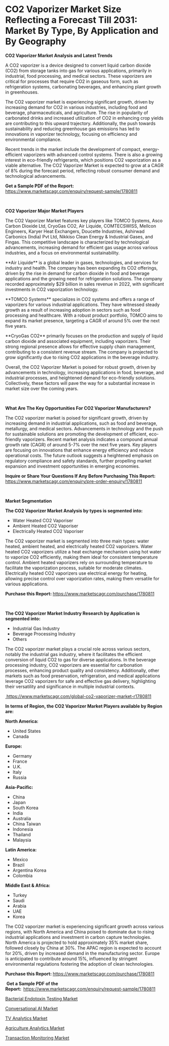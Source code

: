 <p><h1>CO2 Vaporizer Market Size Reflecting a Forecast Till 2031: Market By Type, By Application and By Geography</h1></p><p><strong>CO2 Vaporizer Market Analysis and Latest Trends</strong></p>
<p><p>A CO2 vaporizer is a device designed to convert liquid carbon dioxide (CO2) from storage tanks into gas for various applications, primarily in industrial, food processing, and medical sectors. These vaporizers are critical for processes that require CO2 in gaseous form, such as refrigeration systems, carbonating beverages, and enhancing plant growth in greenhouses.</p><p>The CO2 vaporizer market is experiencing significant growth, driven by increasing demand for CO2 in various industries, including food and beverage, pharmaceuticals, and agriculture. The rise in popularity of carbonated drinks and increased utilization of CO2 in enhancing crop yields are contributing to this upward trajectory. Additionally, the push towards sustainability and reducing greenhouse gas emissions has led to innovations in vaporizer technology, focusing on efficiency and environmental compliance.</p><p>Recent trends in the market include the development of compact, energy-efficient vaporizers with advanced control systems. There is also a growing interest in eco-friendly refrigerants, which positions CO2 vaporization as a viable alternative. The CO2 Vaporizer Market is expected to grow at a CAGR of 8% during the forecast period, reflecting robust consumer demand and technological advancements.</p></p>
<p><strong>Get a Sample PDF of the Report:&nbsp;</strong> <a href="https://www.marketscagr.com/enquiry/request-sample/1780811?utm_campaign=1920&utm_medium=2&utm_source=Github&utm_content=ia&utm_term=20122024&utm_id=co2-vaporizer">https://www.marketscagr.com/enquiry/request-sample/1780811</a></p>
<p>&nbsp;</p>
<p><strong>CO2 Vaporizer Major Market Players</strong></p>
<p><p>The CO2 Vaporizer Market features key players like TOMCO Systems, Asco Carbon Dioxide Ltd, CryoGas CO2, Air Liquide, COMTECSWISS, Mellcon Engineers, Karyer Heat Exchangers, Doucette Industries, Ashirwad Carbonics (India) Pvt Ltd, Nikkiso Clean Energy & Industrial Gases, and Fingas. This competitive landscape is characterized by technological advancements, increasing demand for efficient gas usage across various industries, and a focus on environmental sustainability.</p><p>**Air Liquide** is a global leader in gases, technologies, and services for industry and health. The company has been expanding its CO2 offerings, driven by the rise in demand for carbon dioxide in food and beverage applications and the growing need for refrigeration solutions. The company recorded approximately $29 billion in sales revenue in 2022, with significant investments in CO2 vaporization technology.</p><p>**TOMCO Systems** specializes in CO2 systems and offers a range of vaporizers for various industrial applications. They have witnessed steady growth as a result of increasing adoption in sectors such as food processing and healthcare. With a robust product portfolio, TOMCO aims to expand its market presence, targeting a CAGR of around 5% over the next five years.</p><p>**CryoGas CO2** primarily focuses on the production and supply of liquid carbon dioxide and associated equipment, including vaporizers. Their strong regional presence allows for effective supply chain management, contributing to a consistent revenue stream. The company is projected to grow significantly due to rising CO2 applications in the beverage industry.</p><p>Overall, the CO2 Vaporizer Market is poised for robust growth, driven by advancements in technology, increasing applications in food, beverage, and industrial processes, and heightened demand for eco-friendly solutions. Collectively, these factors will pave the way for a substantial increase in market size over the coming years.</p></p>
<p>&nbsp;</p>
<p><strong>What Are The Key Opportunities For CO2 Vaporizer Manufacturers?</strong></p>
<p><p>The CO2 vaporizer market is poised for significant growth, driven by increasing demand in industrial applications, such as food and beverage, metallurgy, and medical sectors. Advancements in technology and the push for sustainable solutions are promoting the development of efficient, eco-friendly vaporizers. Recent market analysis indicates a compound annual growth rate (CAGR) of around 5-7% over the next five years. Key players are focusing on innovations that enhance energy efficiency and reduce operational costs. The future outlook suggests a heightened emphasis on regulatory compliance and safety standards, further propelling market expansion and investment opportunities in emerging economies.</p></p>
<p><strong>Inquire or Share Your Questions If Any Before Purchasing This Report:</strong> <a href="https://www.marketscagr.com/enquiry/pre-order-enquiry/1780811?utm_campaign=1920&utm_medium=2&utm_source=Github&utm_content=ia&utm_term=20122024&utm_id=co2-vaporizer">https://www.marketscagr.com/enquiry/pre-order-enquiry/1780811</a></p>
<p>&nbsp;</p>
<p><strong>Market Segmentation</strong></p>
<p><strong>The CO2 Vaporizer Market Analysis by types is segmented into:</strong></p>
<p><ul><li>Water Heated CO2 Vaporiser</li><li>Ambient Heated CO2 Vaporiser</li><li>Electrically Heated CO2 Vaporiser</li></ul></p>
<p><p>The CO2 vaporizer market is segmented into three main types: water heated, ambient heated, and electrically heated CO2 vaporizers. Water heated CO2 vaporizers utilize a heat exchange mechanism using hot water to vaporize CO2 efficiently, making them ideal for consistent temperature control. Ambient heated vaporizers rely on surrounding temperature to facilitate the vaporization process, suitable for moderate climates. Electrically heated CO2 vaporizers use electrical energy for heating, allowing precise control over vaporization rates, making them versatile for various applications.</p></p>
<p><strong>Purchase this Report:&nbsp;</strong><a href="https://www.marketscagr.com/purchase/1780811?utm_campaign=1920&utm_medium=2&utm_source=Github&utm_content=ia&utm_term=20122024&utm_id=co2-vaporizer">https://www.marketscagr.com/purchase/1780811</a></p>
<p>&nbsp;</p>
<p><strong>The CO2 Vaporizer Market Industry Research by Application is segmented into:</strong></p>
<p><ul><li>Industrial Gas Industry</li><li>Beverage Processing Industry</li><li>Others</li></ul></p>
<p><p>The CO2 vaporizer market plays a crucial role across various sectors, notably the industrial gas industry, where it facilitates the efficient conversion of liquid CO2 to gas for diverse applications. In the beverage processing industry, CO2 vaporizers are essential for carbonation processes, enhancing product quality and consistency. Additionally, other markets such as food preservation, refrigeration, and medical applications leverage CO2 vaporizers for safe and effective gas delivery, highlighting their versatility and significance in multiple industrial contexts.</p></p>
<p><a href="https://www.marketscagr.com/global-co2-vaporizer-market-r1780811?utm_campaign=1920&utm_medium=2&utm_source=Github&utm_content=ia&utm_term=20122024&utm_id=co2-vaporizer">&nbsp;https://www.marketscagr.com/global-co2-vaporizer-market-r1780811</a></p>
<p><strong>In terms of Region, the CO2 Vaporizer Market Players available by Region are:</strong></p>
<p>
    <p> <strong> North America: </strong>
        <ul>
            <li>United States</li>
            <li>Canada</li>
        </ul>
        </p> 
    <p> <strong> Europe: </strong>
        <ul>
            <li>Germany</li>
            <li>France</li>
            <li>U.K.</li>
            <li>Italy</li>
            <li>Russia</li>
        </ul>
        </p> 
    <p> <strong> Asia-Pacific: </strong>
        <ul>
            <li>China</li>
            <li>Japan</li>
            <li>South Korea</li>
            <li>India</li>
            <li>Australia</li>
            <li>China Taiwan</li>
            <li>Indonesia</li>
            <li>Thailand</li>
            <li>Malaysia</li>
        </ul>
        </p> 
    <p> <strong> Latin America: </strong>
        <ul>
            <li>Mexico</li>
            <li>Brazil</li>
            <li>Argentina Korea</li>
            <li>Colombia</li>
        </ul>
        </p> 
    <p> <strong> Middle East & Africa: </strong>
        <ul>
            <li>Turkey</li>
            <li>Saudi</li>
            <li>Arabia</li>
            <li>UAE</li>
            <li>Korea</li>
        </ul>
    </p>
    </p>
<p><p>The CO2 vaporizer market is experiencing significant growth across various regions, with North America and China poised to dominate due to rising industrial applications and investment in carbon capture technologies. North America is projected to hold approximately 35% market share, followed closely by China at 30%. The APAC region is expected to account for 20%, driven by increased demand in the manufacturing sector. Europe is anticipated to contribute around 15%, influenced by stringent environmental regulations fostering the adoption of clean technologies.</p></p>
<p><strong>Purchase this Report: </strong><a href="https://www.marketscagr.com/purchase/1780811?utm_campaign=1920&utm_medium=2&utm_source=Github&utm_content=ia&utm_term=20122024&utm_id=co2-vaporizer">https://www.marketscagr.com/purchase/1780811</a></p>
<p>&nbsp;<strong>Get a Sample PDF of the Report:&nbsp;&nbsp;</strong><a href="https://www.marketscagr.com/enquiry/request-sample/1780811?utm_campaign=1920&utm_medium=2&utm_source=Github&utm_content=ia&utm_term=20122024&utm_id=co2-vaporizer">https://www.marketscagr.com/enquiry/request-sample/1780811</a></p>
<p><strong></strong></p>
<p><p><a href="https://www.linkedin.com/pulse/bacterial-endotoxin-testing-market-size-analysis-2024-2031-om7le?utm_campaign=1920&utm_medium=2&utm_source=Github&utm_content=ia&utm_term=20122024&utm_id=co2-vaporizer">Bacterial Endotoxin Testing Market</a></p><p><a href="https://www.linkedin.com/pulse/conversational-ai-market-size-global-revenue-volume-status-ag3be?utm_campaign=1920&utm_medium=2&utm_source=Github&utm_content=ia&utm_term=20122024&utm_id=co2-vaporizer">Conversational AI Market</a></p><p><a href="https://www.linkedin.com/pulse/comprehensive-study-tv-analytics-market-size-growth-113-hdzge?utm_campaign=1920&utm_medium=2&utm_source=Github&utm_content=ia&utm_term=20122024&utm_id=co2-vaporizer">TV Analytics Market</a></p><p><a href="https://www.linkedin.com/pulse/agriculture-analytics-market-report-in-depth-analysis-industry-8hzie?utm_campaign=1920&utm_medium=2&utm_source=Github&utm_content=ia&utm_term=20122024&utm_id=co2-vaporizer">Agriculture Analytics Market</a></p><p><a href="https://www.linkedin.com/pulse/transaction-monitoring-market-size-forecasted-10-cagr-n9rse?utm_campaign=1920&utm_medium=2&utm_source=Github&utm_content=ia&utm_term=20122024&utm_id=co2-vaporizer">Transaction Monitoring Market</a></p></p>